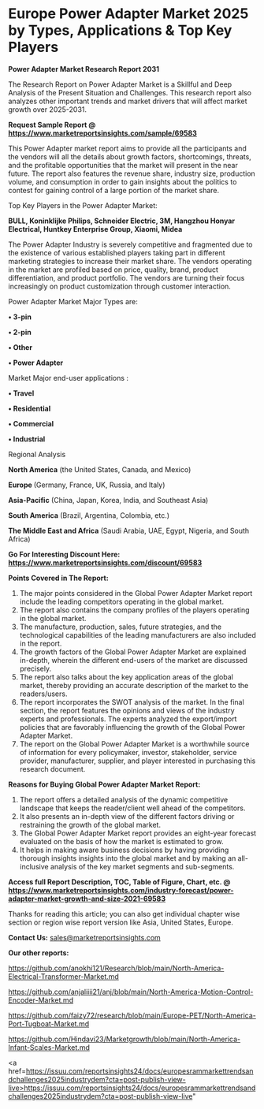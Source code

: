 # Europe Power Adapter Market 2025 by Types, Applications & Top Key Players

<strong>Power Adapter Market Research Report 2031</strong>

The Research Report on Power Adapter Market is a Skillful and Deep Analysis of the Present Situation and Challenges. This research report also analyzes other important trends and market drivers that will affect market growth over 2025-2031.

<strong>Request Sample Report @ <a href=https://www.marketreportsinsights.com/sample/69583>https://www.marketreportsinsights.com/sample/69583</a></strong>

This Power Adapter market report aims to provide all the participants and the vendors will all the details about growth factors, shortcomings, threats, and the profitable opportunities that the market will present in the near future. The report also features the revenue share, industry size, production volume, and consumption in order to gain insights about the politics to contest for gaining control of a large portion of the market share.

Top Key Players in the Power Adapter Market:

<strong>BULL, Koninklijke Philips, Schneider Electric, 3M, Hangzhou Honyar Electrical, Huntkey Enterprise Group, Xiaomi, Midea</strong>

The Power Adapter Industry is severely competitive and fragmented due to the existence of various established players taking part in different marketing strategies to increase their market share. The vendors operating in the market are profiled based on price, quality, brand, product differentiation, and product portfolio. The vendors are turning their focus increasingly on product customization through customer interaction.

Power Adapter Market Major Types are:

<strong>• 3-pin

• 2-pin

• Other

• Power Adapter</strong>

Market Major end-user applications :

<strong>• Travel

• Residential

• Commercial

• Industrial</strong>

Regional Analysis

</u><strong><b>North America</b></strong> (the United States, Canada, and Mexico)

<strong><b>Europe </b></strong>(Germany, France, UK, Russia, and Italy)

<strong><b>Asia-Pacific</b></strong> (China, Japan, Korea, India, and Southeast Asia)

<strong><b>South America</b></strong> (Brazil, Argentina, Colombia, etc.)

<strong><b>The Middle East and Africa</b></strong> (Saudi Arabia, UAE, Egypt, Nigeria, and South Africa)

<strong>Go For Interesting Discount Here: <a href=https://www.marketreportsinsights.com/discount/69583>https://www.marketreportsinsights.com/discount/69583</a></strong>

<strong>Points Covered in The Report:</strong>
<ol>
  <li>The major points considered in the Global Power Adapter Market report include the leading competitors operating in the global market.</li>
  <li>The report also contains the company profiles of the players operating in the global market.</li>
  <li>The manufacture, production, sales, future strategies, and the technological capabilities of the leading manufacturers are also included in the report.</li>
  <li>The growth factors of the Global Power Adapter Market are explained in-depth, wherein the different end-users of the market are discussed precisely.</li>
  <li>The report also talks about the key application areas of the global market, thereby providing an accurate description of the market to the readers/users.</li>
  <li>The report incorporates the SWOT analysis of the market. In the final section, the report features the opinions and views of the industry experts and professionals. The experts analyzed the export/import policies that are favorably influencing the growth of the Global Power Adapter Market.</li>
  <li>The report on the Global Power Adapter Market is a worthwhile source of information for every policymaker, investor, stakeholder, service provider, manufacturer, supplier, and player interested in purchasing this research document.</li>
</ol>
<strong>Reasons for Buying Global Power Adapter Market Report:</strong>

<ol>
  <li>The report offers a detailed analysis of the dynamic competitive landscape that keeps the reader/client well ahead of the competitors.</li>
  <li>It also presents an in-depth view of the different factors driving or restraining the growth of the global market.</li>
  <li>The Global Power Adapter Market report provides an eight-year forecast evaluated on the basis of how the market is estimated to grow.</li>
  <li>It helps in making aware business decisions by having providing thorough insights insights into the global market and by making an all-inclusive analysis of the key market segments and sub-segments.</li>
</ol>
<strong>Access full Report Description, TOC, Table of Figure, Chart, etc. @ <a href=https://www.marketreportsinsights.com/industry-forecast/power-adapter-market-growth-and-size-2021-69583>https://www.marketreportsinsights.com/industry-forecast/power-adapter-market-growth-and-size-2021-69583</a></strong>


Thanks for reading this article; you can also get individual chapter wise section or region wise report version like Asia, United States, Europe.

<strong>Contact Us:</strong>
sales@marketreportsinsights.com

<strong>Our other reports:</strong>

<a href=https://github.com/anokhi121/Research/blob/main/North-America-Electrical-Transformer-Market.md>https://github.com/anokhi121/Research/blob/main/North-America-Electrical-Transformer-Market.md</a>

<a href=https://github.com/anjaliiii21/anj/blob/main/North-America-Motion-Control-Encoder-Market.md>https://github.com/anjaliiii21/anj/blob/main/North-America-Motion-Control-Encoder-Market.md</a>

<a href=https://github.com/faizy72/research/blob/main/Europe-PET/North-America-Port-Tugboat-Market.md>https://github.com/faizy72/research/blob/main/Europe-PET/North-America-Port-Tugboat-Market.md</a>

<a href=https://github.com/Hindavi23/Marketgrowth/blob/main/North-America-Infant-Scales-Market.md>https://github.com/Hindavi23/Marketgrowth/blob/main/North-America-Infant-Scales-Market.md</a>

<a href=https://issuu.com/reportsinsights24/docs/europesrammarkettrendsandchallenges2025industrydem?cta=post-publish-view-live>https://issuu.com/reportsinsights24/docs/europesrammarkettrendsandchallenges2025industrydem?cta=post-publish-view-live</a>"
